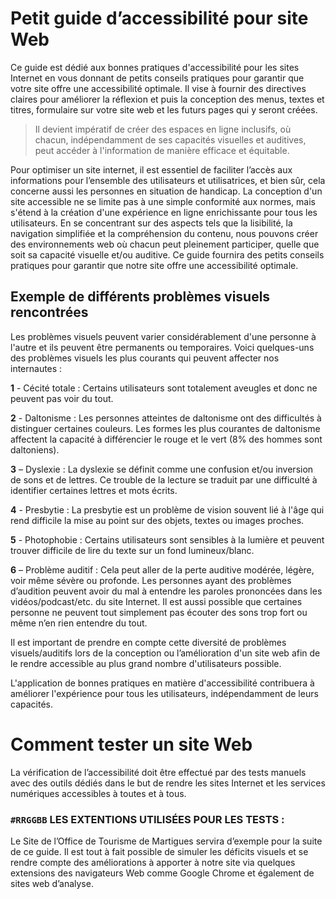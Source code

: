 # Petit guide d’accessibilité pour site Web

Ce guide est dédié aux bonnes pratiques d'accessibilité pour les sites Internet en vous donnant de petits conseils pratiques pour garantir que votre site offre une accessibilité optimale. Il vise à fournir des directives claires pour améliorer la réflexion et puis la conception des menus, textes et titres, formulaire sur votre site web et les futurs pages qui y seront créées.

> Il devient impératif de créer des espaces en ligne inclusifs, où chacun, indépendamment de ses capacités visuelles et auditives, peut accéder à l'information de manière efficace et équitable. 

Pour optimiser un site internet, il est essentiel de faciliter l’accès aux informations pour l’ensemble des utilisateurs et utilisatrices, et bien sûr, cela concerne aussi les personnes en situation de handicap.
La conception d'un site accessible ne se limite pas à une simple conformité aux normes, mais s'étend à la création d'une expérience en ligne enrichissante pour tous les utilisateurs. En se concentrant sur des aspects tels que la lisibilité, la navigation simplifiée et la compréhension du contenu, nous pouvons créer des environnements web où chacun peut pleinement participer, quelle que soit sa capacité visuelle et/ou auditive.
Ce guide fournira des petits conseils pratiques pour garantir que notre site offre une accessibilité optimale.

## Exemple de différents problèmes visuels rencontrées

Les problèmes visuels peuvent varier considérablement d'une personne à l'autre et ils peuvent être permanents ou temporaires. Voici quelques-uns des problèmes visuels les plus courants qui peuvent affecter nos internautes :

**1** - Cécité totale : Certains utilisateurs sont totalement aveugles et donc ne peuvent pas voir du tout.

**2** - Daltonisme : Les personnes atteintes de daltonisme ont des difficultés à distinguer certaines couleurs. Les formes les plus courantes de daltonisme affectent la capacité à différencier le rouge et le vert (8% des hommes sont daltoniens).

**3** – Dyslexie :  La dyslexie se définit comme une confusion et/ou inversion de sons et de lettres. Ce trouble de la lecture se traduit par une difficulté à identifier certaines lettres et mots écrits.

**4** - Presbytie : La presbytie est un problème de vision souvent lié à l'âge qui rend difficile la mise au point sur des objets, textes ou images proches.

**5** - Photophobie : Certains utilisateurs sont sensibles à la lumière et peuvent trouver difficile de lire du texte sur un fond lumineux/blanc.

**6** – Problème auditif : Cela peut aller de la perte auditive modérée, légère, voir même sévère ou profonde. Les personnes ayant des problèmes d’audition peuvent avoir du mal à entendre les paroles prononcées dans les vidéos/podcast/etc. du site Internet. Il est aussi possible que certaines personne ne peuvent tout simplement pas écouter des sons trop fort ou même n’en rien entendre du tout.

Il est important de prendre en compte cette diversité de problèmes visuels/auditifs lors de la conception ou l’amélioration d'un site web afin de le rendre accessible au plus grand nombre d'utilisateurs possible. 

L'application de bonnes pratiques en matière d'accessibilité contribuera à améliorer l'expérience pour tous les utilisateurs, indépendamment de leurs capacités.


# Comment tester un site Web


La vérification de l’accessibilité doit être effectué par des tests manuels avec des outils dédiés dans le but de rendre les sites Internet et les services numériques accessibles à toutes et à tous. 

### `#RRGGBB` LES EXTENTIONS UTILISÉES POUR LES TESTS : 

Le Site de l’Office de Tourisme de Martigues servira d’exemple pour la suite de ce guide. Il est tout à fait possible de simuler les déficits visuels et se rendre compte des améliorations à apporter à notre site via quelques extensions des navigateurs Web comme Google Chrome et également de sites web d’analyse. 





